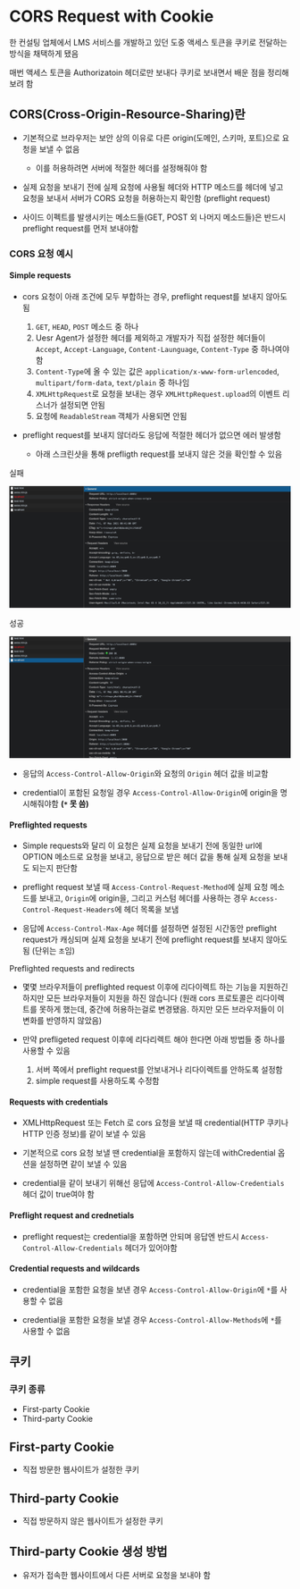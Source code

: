 # CORS Request with Cookie

한 컨설팅 업체에서 LMS 서비스를 개발하고 있던 도중 액세스 토큰을 쿠키로 전달하는 방식을 채택하게 됐음

매번 액세스 토큰을 Authorizatoin 헤더로만 보내다 쿠키로 보내면서 배운 점을 정리해보려 함

## CORS(Cross-Origin-Resource-Sharing)란

* 기본적으로 브라우저는 보안 상의 이유로 다른 origin(도메인, 스키마, 포트)으로 요청을 보낼 수 없음
    * 이를 허용하려면 서버에 적절한 헤더를 설정해줘야 함

* 실제 요청을 보내기 전에 실제 요청에 사용될 헤더와 HTTP 메소드를 헤더에 넣고 요청을 보내서 서버가 CORS 요청을 허용하는지 확인함 (preflight request)

* 사이드 이펙트를 발생시키는 메소드들(GET, POST 외 나머지 메소드들)은 반드시 preflight request를 먼저 보내야함

### CORS 요청 예시

#### Simple requests

* cors 요청이 아래 조건에 모두 부합하는 경우, preflight request를 보내지 않아도 됨
    1. `GET`, `HEAD`, `POST` 메소드 중 하나
    2. Uesr Agent가 설정한 헤더를 제외하고 개발자가 직접 설정한 헤더들이 `Accept`, `Accept-Language`, `Content-Launguage`, `Content-Type` 중 하나여야 함
    3. `Content-Type`에 올 수 있는 값은 `application/x-www-form-urlencoded`, `multipart/form-data`, `text/plain` 중 하나임
    4. `XMLHttpRequest`로 요청을 보내는 경우 `XMLHttpRequest.upload`의 이벤트 리스너가 설정되면 안됨
    5. 요청에 `ReadableStream` 객체가 사용되면 안됨

* preflight request를 보내지 않더라도 응답에 적절한 헤더가 없으면 에러 발생함
    * 아래 스크린샷을 통해 prefligth request를 보내지 않은 것을 확인할 수 있음

실패

![](./assets/simple-request-cors-error.png)

성공

![](./assets/simple-request-success.png)

* 응답의 `Access-Control-Allow-Origin`와 요청의 `Origin` 헤더 값을 비교함

* credential이 포함된 요청일 경우 `Access-Control-Allow-Origin`에 origin을 명시해줘야함 **(`*` 못 씀)**

#### Preflighted requests

* Simple requests와 달리 이 요청은 실제 요청을 보내기 전에 동일한 url에 OPTION 메소드로 요청을 보내고, 응답으로 받은 헤더 값을 통해 실제 요청을 보내도 되는지 판단함

* preflight request 보낼 때 `Access-Control-Request-Method`에 실제 요청 메소드를 보내고, `Origin`에 origin을, 그리고 커스텀 헤더를 사용하는 경우 `Access-Control-Request-Headers`에 헤더 목록을 보냄

* 응답에 `Access-Control-Max-Age` 헤더를 설정하면 설정된 시간동안 preflight request가 캐싱되며 실제 요청을 보내기 전에 preflight request를 보내지 않아도 됨
    (단위는 `초`임)

Preflighted requests and redirects

* 몇몇 브라우저들이 preflighted request 이후에 리다이렉트 하는 기능을 지원하긴 하지만 모든 브라우저들이 지원을 하진 않습니다
    (원래 cors 프로토콜은 리다이렉트를 못하게 했는데, 중간에 허용하는걸로 변경됐음. 하지만 모든 브라우저들이 이 변화를 반영하지 않았음)

* 만약 prefligeted request 이후에 리다리렉트 해야 한다면 아래 방법들 중 하나를 사용할 수 있음
    1. 서버 쪽에서 preflight request를 안보내거나 리다이렉트를 안하도록 설정함
    2. simple request를 사용하도록 수정함


#### Requests with credentials

* XMLHttpRequest 또는 Fetch 로 cors 요청을 보낼 때 credential(HTTP 쿠키나 HTTP 인증 정보)를 같이 보낼 수 있음

* 기본적으로 cors 요청 보낼 땐 credential을 포함하지 않는데 withCredential 옵션을 설정하면 같이 보낼 수 있음

* credential을 같이 보내기 위해선 응답에 `Access-Control-Allow-Credentials` 헤더 값이 true여야 함

#### Preflight request and crednetials

* preflight request는 credential을 포함하면 안되며 응답엔 반드시 `Access-Control-Allow-Credentials` 헤더가 있어야함

#### Credential requests and wildcards

* credential을 포함한 요청을 보낸 경우 `Access-Control-Allow-Origin`에 `*`를 사용할 수 없음

* credential을 포함한 요청을 보낼 경우 `Access-Control-Allow-Methods`에 `*`를 사용할 수 없음

## 쿠키

### 쿠키 종류

* First-party Cookie
* Third-party Cookie

## First-party Cookie

* 직접 방문한 웹사이트가 설정한 쿠키

## Third-party Cookie

* 직접 방문하지 않은 웹사이트가 설정한 쿠키

## Third-party Cookie 생성 방법

* 유저가 접속한 웹사이트에서 다른 서버로 요청을 보내야 함